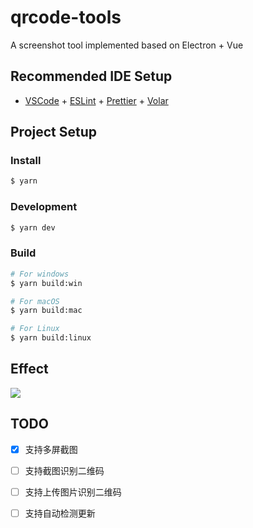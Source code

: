 # qrcode-tools

A screenshot tool implemented based on Electron + Vue

## Recommended IDE Setup

- [VSCode](https://code.visualstudio.com/) + [ESLint](https://marketplace.visualstudio.com/items?itemName=dbaeumer.vscode-eslint) + [Prettier](https://marketplace.visualstudio.com/items?itemName=esbenp.prettier-vscode) + [Volar](https://marketplace.visualstudio.com/items?itemName=Vue.volar)

## Project Setup

### Install

```bash
$ yarn
```

### Development

```bash
$ yarn dev
```

### Build

```bash
# For windows
$ yarn build:win

# For macOS
$ yarn build:mac

# For Linux
$ yarn build:linux
```

## Effect
![](https://cdn.jsdelivr.net/gh/yxw007/BlogPicBed@master//img/20240110195937.gif)

## TODO
- [x] 支持多屏截图
- [ ] 支持截图识别二维码
- [ ] 支持上传图片识别二维码
- [ ] 支持自动检测更新

